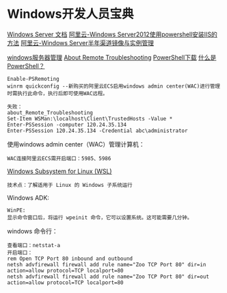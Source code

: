 # Windows开发人员宝典

[Windows Server 文档](https://docs.microsoft.com/zh-cn/windows-server/)
[阿里云-Windows Server2012使用powershell安装IIS的方法](http://www.023dns.com/server_ECS/1560.html)
[阿里云-Windows Server半年渠道镜像与实例管理](https://help.aliyun.com/document_detail/113063.html?spm=a2c4g.11186623.2.13.3fda4c07dCFd0I)

[windows服务器管理](https://docs.microsoft.com/zh-cn/windows-server/administration/manage-windows-server)
[About Remote Troubleshooting](https://docs.microsoft.com/zh-cn/powershell/module/microsoft.powershell.core/about/about_remote_troubleshooting?view=powershell-7)
[PowerShell下载](https://github.com/PowerShell/PowerShell/releases/tag/v7.0.1)
[什么是 PowerShell？](https://docs.microsoft.com/zh-cn/powershell/scripting/overview?view=powershell-7)
```
Enable-PSRemoting
winrm quickconfig --新购买的阿里云ECS启用windows admin center(WAC)进行管理时需执行此命令，执行后即可使用WAC远程。

失败：
about_Remote_Troubleshooting
Set-Item WSMan:\localhost\Client\TrustedHosts -Value *
Enter-PSSession -computer 120.24.35.134
Enter-PSSession 120.24.35.134 -Credential abc\administrator
```

使用windows admin center（WAC）管理计算机：
```
WAC连接阿里云ECS需开启端口：5985、5986 
```

[Windows Subsystem for Linux (WSL)](https://docs.microsoft.com/zh-cn/windows/wsl/about)
```
技术点：了解适用于 Linux 的 Windows 子系统运行
```

Windows ADK:
```
WinPE:
显示命令窗口后，将运行 wpeinit 命令，它可以设置系统。这可能需要几分钟。
```

windows 命令行：
```
查看端口：netstat-a
开启端口：
rem Open TCP Port 80 inbound and outbound
netsh advfirewall firewall add rule name="Zoo TCP Port 80" dir=in action=allow protocol=TCP localport=80
netsh advfirewall firewall add rule name="Zoo TCP Port 80" dir=out action=allow protocol=TCP localport=80
```



